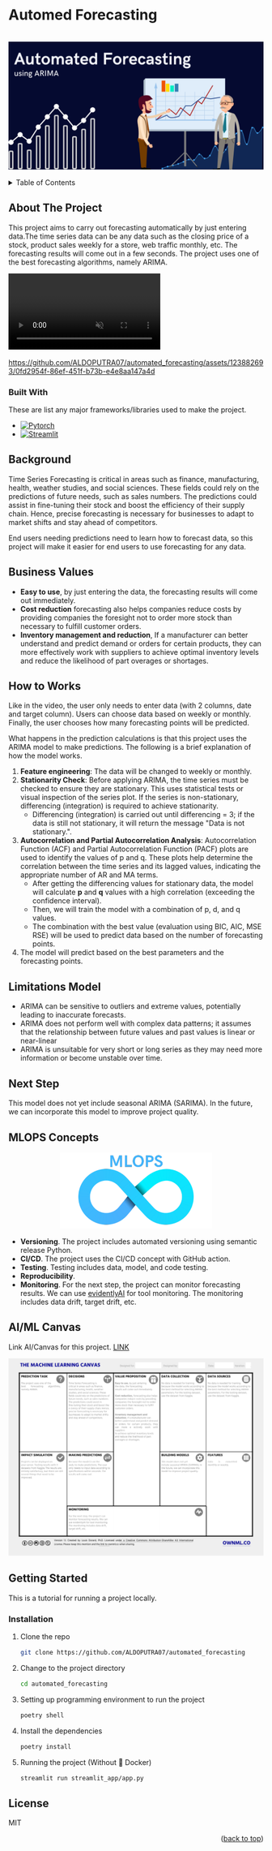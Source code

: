# Automed Forecasting

<br />
<div align="center">
  <a href="">
    <img src="static/automed forecasting.png">
  </a>
</div>

<p></p>

<!-- TABLE OF CONTENTS -->
<details>
  <p>
  <summary>Table of Contents</summary>
  <ol>
    <li>
      <a href="#about-the-project">About The Project</a>
      <ul>
        <li><a href="#built-with">Built With</a></li>
      </ul>
    </li>
    <li><a href="#background">Background</a></li>
    <li><a href="#business-values">Business Values</a></li>
    <li><a href="#how-to-works">How to Works</a></li>
    <li><a href="#limitations-model">Limitations Model</a></li>
    <li><a href="#next-step">Next Step</a></li>
    <li><a href="#mlops-concepts">MLOPS Concepts</a></li>
    <li><a href="#aiml-canvas">AI/ML Canvas</a></li>
    <li>
      <a href="#getting-started">Getting Started</a>
      <ul>
        <li><a href="#installation">Installation</a></li>
      </ul>
    </li>
    <li><a href="#license">License</a></li>
  </ol>
  </p>
</details>


<p></p>

<!-- ABOUT THE PROJECT -->
## About The Project

This project aims to carry out forecasting automatically by just entering data.The time series data can be any data such as the closing price of a stock, product sales weekly for a store, web traffic monthly, etc. The forecasting results will come out in a few seconds. The project uses one of the best forecasting algorithms, namely ARIMA.

<video controls muted>
  <source src="static/Tutorial.mp4" type="video/mp4">
Your browser does not support the video tag.
</video>
<p></p>


https://github.com/ALDOPUTRA07/automated_forecasting/assets/123882693/0fd2954f-86ef-451f-b73b-e4e8aa147a4d



### Built With

These are list any major frameworks/libraries used to make the project.

* [![Pytorch][Pytorch]][Pytorch-url]
* [![Streamlit][Streamlit]][Streamlit-url]

## Background

Time Series Forecasting is critical in areas such as finance, manufacturing, health, weather studies, and social sciences. These fields could rely on the predictions of future needs, such as sales numbers. The predictions could assist in fine-tuning their stock and boost the efficiency of their supply chain. Hence, precise forecasting is necessary for businesses to adapt to market shifts and stay ahead of competitors.

End users needing predictions need to learn how to forecast data, so this project will make it easier for end users to use forecasting for any data.

## Business Values
- **Easy to use**, by just entering the data, the forecasting results will come out immediately.
- **Cost reduction** forecasting also helps companies reduce costs by providing companies the foresight not to order more stock than necessary to fulfill customer orders.
- **Inventory management and reduction**, If a manufacturer can better understand and predict demand or orders for certain products, they can more effectively work with suppliers to achieve optimal inventory levels and reduce the likelihood of part overages or shortages.

## How to Works
Like in the video, the user only needs to enter data (with 2 columns, date and target column). Users can choose data based on weekly or monthly. Finally, the user chooses how many forecasting points will be predicted.

What happens in the prediction calculations is that this project uses the ARIMA model to make predictions. The following is a brief explanation of how the model works.

1. **Feature engineering**: The data will be changed to weekly or monthly.
2. **Stationarity Check**: Before applying ARIMA, the time series must be checked to ensure they are stationary. This uses statistical tests or visual inspection of the series plot. If the series is non-stationary, differencing (integration) is required to achieve stationarity.
    - Differencing (integration) is carried out until differencing = 3; if the data is still not stationary, it will return the message "Data is not stationary.".
3. **Autocorrelation and Partial Autocorrelation Analysis**: Autocorrelation Function (ACF) and Partial Autocorrelation Function (PACF) plots are used to identify the values of p and q. These plots help determine the correlation between the time series and its lagged values, indicating the appropriate number of AR and MA terms.
    - After getting the differencing values for stationary data, the model will calculate **p** and **q** values with a high correlation (exceeding the confidence interval).
    - Then, we will train the model with a combination of p, d, and q values.
    - The combination with the best value (evaluation using BIC, AIC, MSE RSE) will be used to predict data based on the number of forecasting points.
4. The model will predict based on the best parameters and the forecasting points.

## Limitations Model
- ARIMA can be sensitive to outliers and extreme values, potentially leading to inaccurate forecasts.
- ARIMA does not perform well with complex data patterns; it assumes that the relationship between future values and past values is linear or near-linear
- ARIMA is unsuitable for very short or long series as they may need more information or become unstable over time.

## Next Step 
This model does not yet include seasonal ARIMA (SARIMA). In the future, we can incorporate this model to improve project quality.

## MLOPS Concepts
<p align="center">
  <img src = "static/MLOPS.png">
</p>

- **Versioning**. The project includes automated versioning using semantic release Python.
- **CI/CD**. The project uses the CI/CD concept with GitHub action.
- **Testing**. Testing includes data, model, and code testing.
- **Reproducibility**.
- **Monitoring**. For the next step, the project can monitor forecasting results. We can use [evidentlyAI](https://www.evidentlyai.com/) for tool monitoring. The monitoring includes data drift, target drift, etc.

## AI/ML Canvas
Link AI/Canvas for this project. [LINK](https://github.com/ALDOPUTRA07/automated_forecasting/blob/main/static/AI_ML%20Canvas%20Automated%20Forecasting.pdf)
<p align="center">
  <img src = "static/AI_ML Canvas Automated Forecasting.png">
</p>


<!-- GETTING STARTED -->
## Getting Started
This is a tutorial for running a project locally.

### Installation

1. Clone the repo
   ```sh
   git clone https://github.com/ALDOPUTRA07/automated_forecasting
   ```
2. Change to the project directory
   ```sh
   cd automated_forecasting
   ```
3. Setting up programming environment to run the project
   ```sh
   poetry shell
   ```
4. Install the dependencies
   ```sh
   poetry install
   ```
5. Running the project (Without 🐳 Docker)
   ```sh
   streamlit run streamlit_app/app.py
   ```

## License
MIT

<p align="right">(<a href="#automed-forecasting">back to top</a>)</p>


<!-- MARKDOWN LINKS & IMAGES -->
<!-- https://www.markdownguide.org/basic-syntax/#reference-style-links -->
[Pytorch]: https://img.shields.io/badge/PyTorch-EE4C2C?style=for-the-badge&logo=pytorch&logoColor=white
[Pytorch-url]: https://pytorch.org/
[Streamlit]: https://img.shields.io/badge/Streamlit-FF4B4B?style=for-the-badge&logo=Streamlit&logoColor=white
[Streamlit-url]: https://streamlit.io/

